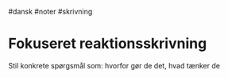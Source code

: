 #dansk #noter #skrivning 
# Fokuseret reaktionsskrivning
Stil konkrete spørgsmål som: hvorfor gør de det, hvad tænker de